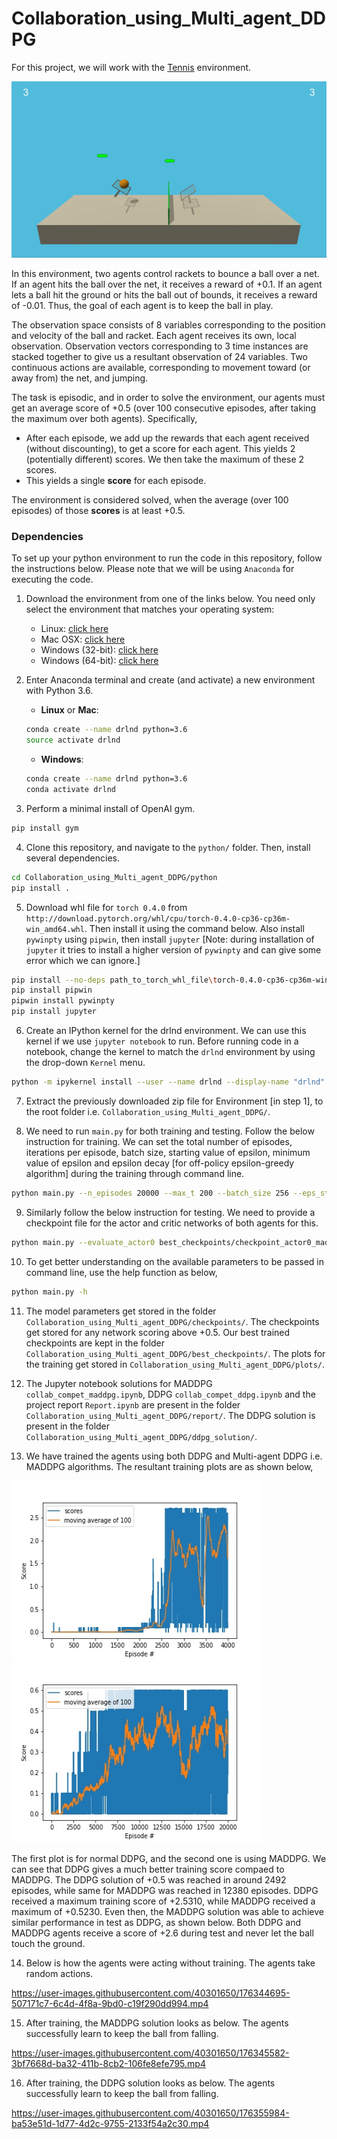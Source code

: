# Collaboration_using_Multi_agent_DDPG

For this project, we will work with the [Tennis](https://github.com/Unity-Technologies/ml-agents/blob/master/docs/Learning-Environment-Examples.md#tennis) environment.

<img src="docs/description.gif">

In this environment, two agents control rackets to bounce a ball over a net. If an agent hits the ball over the net, it receives a reward of +0.1.  If an agent lets a ball hit the ground or hits the ball out of bounds, it receives a reward of -0.01.  Thus, the goal of each agent is to keep the ball in play.

The observation space consists of 8 variables corresponding to the position and velocity of the ball and racket. Each agent receives its own, local observation. Observation vectors corresponding to 3 time instances are stacked together to give us a resultant observation of 24 variables. Two continuous actions are available, corresponding to movement toward (or away from) the net, and jumping. 

The task is episodic, and in order to solve the environment, our agents must get an average score of +0.5 (over 100 consecutive episodes, after taking the maximum over both agents). Specifically,

- After each episode, we add up the rewards that each agent received (without discounting), to get a score for each agent. This yields 2 (potentially different) scores. We then take the maximum of these 2 scores.
- This yields a single **score** for each episode.

The environment is considered solved, when the average (over 100 episodes) of those **scores** is at least +0.5.

### Dependencies

To set up your python environment to run the code in this repository, follow the instructions below. Please note that we will be using `Anaconda`
for executing the code. 

1. Download the environment from one of the links below.  You need only select the environment that matches your operating system:
    - Linux: [click here](https://s3-us-west-1.amazonaws.com/udacity-drlnd/P3/Tennis/Tennis_Linux.zip)
    - Mac OSX: [click here](https://s3-us-west-1.amazonaws.com/udacity-drlnd/P3/Tennis/Tennis.app.zip)
    - Windows (32-bit): [click here](https://s3-us-west-1.amazonaws.com/udacity-drlnd/P3/Tennis/Tennis_Windows_x86.zip)
    - Windows (64-bit): [click here](https://s3-us-west-1.amazonaws.com/udacity-drlnd/P3/Tennis/Tennis_Windows_x86_64.zip)

2. Enter Anaconda terminal and create (and activate) a new environment with Python 3.6.

	- __Linux__ or __Mac__: 
	```bash
	conda create --name drlnd python=3.6
	source activate drlnd
	```
	- __Windows__: 
	```bash
	conda create --name drlnd python=3.6 
	conda activate drlnd
	```
	  
3. Perform a minimal install of OpenAI gym.
  ```bash
  pip install gym
  ```

4. Clone this repository, and navigate to the `python/` folder.  Then, install several dependencies.
  ```bash
  cd Collaboration_using_Multi_agent_DDPG/python
  pip install .
  ```
5. Download whl file for `torch 0.4.0` from `http://download.pytorch.org/whl/cpu/torch-0.4.0-cp36-cp36m-win_amd64.whl`. Then install it using the command below. Also install `pywinpty` using `pipwin`, then install `jupyter` [Note: during installation of `jupyter` it tries to install a higher version of `pywinpty` and can give some error which we can ignore.]
  ```bash
  pip install --no-deps path_to_torch_whl_file\torch-0.4.0-cp36-cp36m-win_amd64.whl
  pip install pipwin
  pipwin install pywinpty
  pip install jupyter
  ```
6. Create an IPython kernel for the drlnd environment. We can use this kernel if we use `jupyter notebook` to run. Before running code in a notebook, change the kernel to match the `drlnd` environment by using the drop-down `Kernel` menu.
  ```bash
  python -m ipykernel install --user --name drlnd --display-name "drlnd"
  ```

7. Extract the previously downloaded zip file for Environment [in step 1], to the root folder i.e. `Collaboration_using_Multi_agent_DDPG/`.

8. We need to run `main.py` for both training and testing. Follow the below instruction for training. We can set the total number of episodes, iterations per episode, batch size, starting value of epsilon, minimum value of epsilon and epsilon decay [for off-policy epsilon-greedy algorithm] during the training through command line. 
  ```bash
  python main.py --n_episodes 20000 --max_t 200 --batch_size 256 --eps_start 1 --eps_end 0.01 --eps_decay 0.995
  ```

9. Similarly follow the below instruction for testing. We need to provide a checkpoint file for the actor and critic networks of both agents for this. 
  ```bash
  python main.py --evaluate_actor0 best_checkpoints/checkpoint_actor0_maddpg.pth --evaluate_critic0 best_checkpoints/checkpoint_critic0_maddpg.pth --evaluate_actor1 best_checkpoints/checkpoint_actor1_maddpg.pth --evaluate_critic1 best_checkpoints/checkpoint_critic1_maddpg.pth
  ```

10. To get better understanding on the available parameters to be passed in command line, use the help function as below, 
  ```bash
  python main.py -h
  ```
11. The model parameters get stored in the folder `Collaboration_using_Multi_agent_DDPG/checkpoints/`. The checkpoints get stored for any network scoring above +0.5. Our best trained checkpoints are kept in the folder `Collaboration_using_Multi_agent_DDPG/best_checkpoints/`. The plots for the training get stored in `Collaboration_using_Multi_agent_DDPG/plots/`.

12. The Jupyter notebook solutions for MADDPG `collab_compet_maddpg.ipynb`, DDPG `collab_compet_ddpg.ipynb` and the project report `Report.ipynb` are present in the folder `Collaboration_using_Multi_agent_DDPG/report/`. The DDPG solution is present in the folder `Collaboration_using_Multi_agent_DDPG/ddpg_solution/`.

13. We have trained the agents using both DDPG and Multi-agent DDPG i.e. MADDPG algorithms. The resultant training plots are as shown below,

<img src="docs/training_plot_ddpg.jpg" width="400" height="288"> <img src="docs/training_plot_maddpg.jpg" width="400" height="288">

The first plot is for normal DDPG, and the second one is using MADDPG. We can see that DDPG gives a much better training score compaed to MADDPG. The DDPG solution of +0.5 was reached in around 2492 episodes, while same for MADDPG was reached in 12380 episodes. DDPG received a maximum training score of +2.5310, while MADDPG received a maximum of +0.5230. Even then, the MADDPG solution was able to achieve similar performance in test as DDPG, as shown below. Both DDPG and MADDPG agents receive a score of +2.6 during test and never let the ball touch the ground.      

14. Below is how the agents were acting without training. The agents take random actions. 

https://user-images.githubusercontent.com/40301650/176344695-507171c7-6c4d-4f8a-9bd0-c19f290dd994.mp4

15. After training, the MADDPG solution looks as below. The agents successfully learn to keep the ball from falling.

https://user-images.githubusercontent.com/40301650/176345582-3bf7668d-ba32-411b-8cb2-106fe8efe795.mp4

16. After training, the DDPG solution looks as below. The agents successfully learn to keep the ball from falling.

https://user-images.githubusercontent.com/40301650/176355984-ba53e51d-1d77-4d2c-9755-2133f54a2c30.mp4





